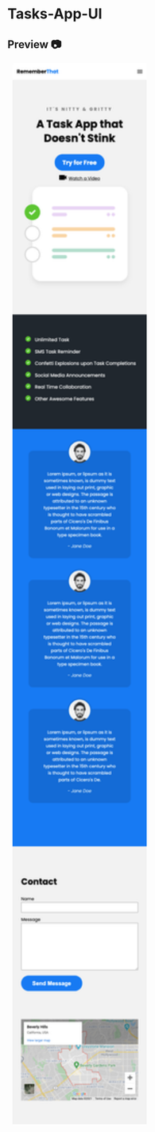 # Tasks-App-UI

## Preview 📷
<img src="https://github.com/Puruchandra/Tasks-App-UI/blob/main/preview/screenshot_mobile_view.png" width="270" hspace="10">
